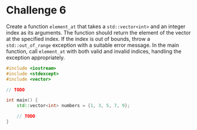 # Challenge 6

Create a function `element_at` that takes a `std::vector<int>` and an integer index as its arguments. The function should return the element of the vector at the specified index. If the index is out of bounds, throw a `std::out_of_range` exception with a suitable error message. In the main function, call `element_at` with both valid and invalid indices, handling the exception appropriately.

```cpp
#include <iostream>
#include <stdexcept>
#include <vector>

// TODO

int main() {
    std::vector<int> numbers = {1, 3, 5, 7, 9};

    // TODO
}
```
